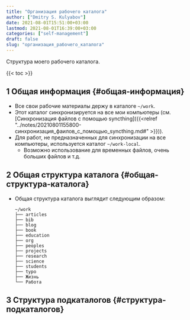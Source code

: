 ```yaml
---
title: "Организация рабочего каталога"
author: ["Dmitry S. Kulyabov"]
date: 2021-08-01T15:51:00+03:00
lastmod: 2021-08-01T16:39:00+03:00
categories: ["self-management"]
draft: false
slug: "организация_рабочего_каталога"
---
```


Структура моего рабочего каталога.

<!--more-->

{{< toc >}}


## <span class="section-num">1</span> Общая информация {#общая-информация}

-   Все свои рабочие материалы держу в каталоге `~/work`.
-   Этот каталог синхронизируется на все мои компьютеры (см. [Синхронизация файлов с помощью syncthing]({{<relref "../notes/20210801155800-синхронизация_фаилов_с_помощью_syncthing.md#" >}})).
-   Для работ, не предназначенных для синхронизации на все компьютеры, используется каталог `~/work-local`.
    -   Возможно использование для временных файлов, очень больших файлов и т.д.


## <span class="section-num">2</span> Общая структура каталога {#общая-структура-каталога}

-   Общая структура каталога выглядит следующим образом:

    ```shell
    ~/work
    ├── articles
    ├── bib
    ├── blog
    ├── book
    ├── education
    ├── org
    ├── peoples
    ├── projects
    ├── research
    ├── science
    ├── students
    ├── typo
    ├── Жизнь
    └── Работа
    ```


## <span class="section-num">3</span> Структура подкаталогов {#структура-подкаталогов}
